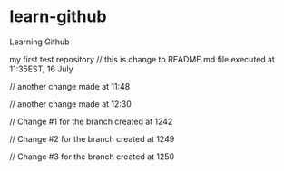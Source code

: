 # learn-github
Learning Github

my first test repository
// this is change to README.md file executed at 11:35EST, 16 July

// another change made at 11:48

// another change made at 12:30

// Change #1 for the branch created at 1242

// Change #2 for the branch created at 1249

// Change #3 for the branch created at 1250




